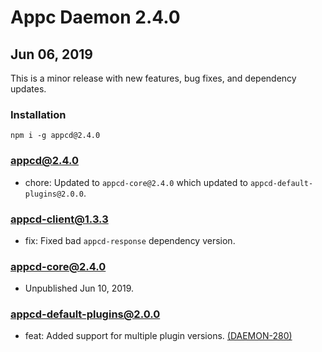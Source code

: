 # Appc Daemon 2.4.0

## Jun 06, 2019

This is a minor release with new features, bug fixes, and dependency updates.

### Installation

```
npm i -g appcd@2.4.0
```

### appcd@2.4.0

 * chore: Updated to `appcd-core@2.4.0` which updated to `appcd-default-plugins@2.0.0`.

### appcd-client@1.3.3

 * fix: Fixed bad `appcd-response` dependency version.

### appcd-core@2.4.0

 * Unpublished Jun 10, 2019.

### appcd-default-plugins@2.0.0

 * feat: Added support for multiple plugin versions.
   [(DAEMON-280)](https://jira.appcelerator.org/browse/DAEMON-280)